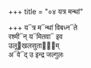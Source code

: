 +++
title = "०४ यत्र मन्थां"

+++
य᳓त्र म᳓न्थां विबध्न᳓ते  
रश्मी᳓न् य᳓मितवा᳓ इव  
उलू᳓खलसुताना᳐म्  
अ᳓वे᳓द् उ इन्द्र जल्गुलः